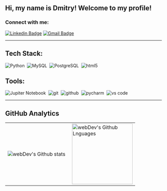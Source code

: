 ## Hi, my name is Dmitry! Welcome to my profile!

### Connect with me:
[![Linkedin Badge](https://img.shields.io/badge/-dmt-blue?style=flat&logo=Linkedin&logoColor=white&link=https://www.linkedin.com/in/dmitry-zhigalo-a698b016b/)](https://www.linkedin.com/in/dmitry-zhigalo-a698b016b/)
[![Gmail Badge](https://img.shields.io/badge/-zhdmts-c14438?style=flat&logo=Gmail&logoColor=white&link=mailto:zhdmts@gmail.com)](mailto:zhdmts@gmail.com)

---

## Tech Stack:

<img alt="Python" src="https://img.shields.io/badge/python-000.svg?&style=for-the-badge&logo=python&logoColor=fff" />&nbsp;
<img alt="MySQL" src="https://img.shields.io/badge/mysql-E10098.svg?&style=for-the-badge&logo=mysqll&logoColor=fff" />&nbsp;
<img alt="PostgreSQL" src="https://img.shields.io/badge/PostgreSQL-26A944.svg?&style=for-the-badge&logo=PostgreSQL&logoColor=fff" />&nbsp;
<img alt="html5" src="https://img.shields.io/badge/html-E34F26.svg?&style=for-the-badge&logo=html5&logoColor=fff" />&nbsp;

##  Tools:

<img alt="Jupiter Notebook" src="https://img.shields.io/badge/juptiter-notebook-61DAFB.svg?&style=for-the-badge&logo=python&logoColor=fff" />&nbsp;
<img alt="git" src="https://img.shields.io/badge/git-F05033.svg?&style=for-the-badge&logo=git&logoColor=fff" />&nbsp;
<img alt="github" src="https://img.shields.io/badge/github-000.svg?&style=for-the-badge&logo=github&logoColor=fff" />&nbsp;
<img alt="pycharm" src="https://img.shields.io/badge/pycharm-5920B1.svg?&style=for-the-badge&logo=pycharm&logoColor=fff" />&nbsp;
<img alt="vs code" src="https://img.shields.io/badge/vs code-007ACC.svg?&style=for-the-badge&logo=visual-studio-code&logoColor=fff" />&nbsp;

---

##  GitHub Analytics

<table>
  <tr>
    <td>
      <img align="left" src="https://github-readme-streak-stats.herokuapp.com/?user=dmt-zh&theme=algolia" alt="webDev's Github stats" />
    </td>
    <td>
      <img height="195px" align="right" alt="webDev's Github Lnguages" src="https://github-readme-stats-eight-theta.vercel.app/api/top-langs/?username=dmt-zh&theme=algolia&layout=compact" />
    </td>
  </tr>
</table>

